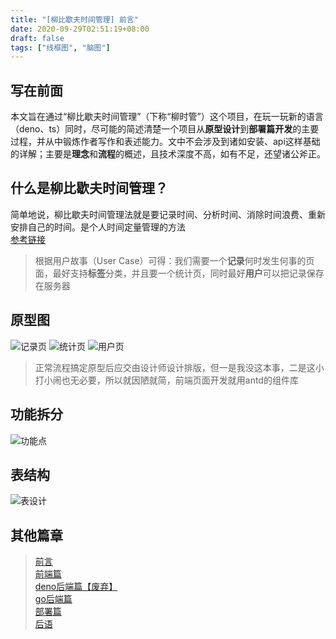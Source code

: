 ```yaml
---
title: "[柳比歇夫时间管理] 前言"
date: 2020-09-29T02:51:19+08:00
draft: false
tags: ["线框图", "脑图"]
---
```


## 写在前面

本文旨在通过“柳比歇夫时间管理”（下称“柳时管”）这个项目，在玩一玩新的语言（deno、ts）同时，尽可能的简述清楚一个项目从**原型设计**到**部署篇开发**的主要过程，并从中锻炼作者写作和表述能力。文中不会涉及到诸如安装、api这样基础的详解；主要是**理念**和**流程**的概述，且技术深度不高，如有不足，还望诸公斧正。
<!--more-->
## 什么是柳比歇夫时间管理？

简单地说，柳比歇夫时间管理法就是要记录时间、分析时间、消除时间浪费、重新安排自己的时间。是个人时间定量管理的方法  
[参考链接](https://www.douban.com/note/226926167/)

> 根据用户故事（User Case）可得：我们需要一个**记录**何时发生何事的页面，最好支持**标签**分类，并且要一个统计页，同时最好**用户**可以把记录保存在服务器

## 原型图
![记录页](/post/time-mgt/outline/record-page.png)
![统计页](/post/time-mgt/outline/statistic-page.png)
![用户页](/post/time-mgt/outline/user-page.png)

> 正常流程搞定原型后应交由设计师设计排版，但一是我没这本事，二是这小打小闹也无必要，所以就因陋就简，前端页面开发就用antd的组件库

## 功能拆分

![功能点](/post/time-mgt/outline/key-point.png)

## 表结构

![表设计](/post/time-mgt/outline/table-design.png)

## 其他篇章
> [前言](/post/time-mgt/outline/)  
> [前端篇](/post/time-mgt/front-end/)  
> [deno后端篇【废弃】](/post/time-mgt/back-end/)  
> [go后端篇](/post/time-mgt/back-end-go/)  
> [部署篇](/post/time-mgt/ops/)  
> [后语](/post/time-mgt/conclusion/)  